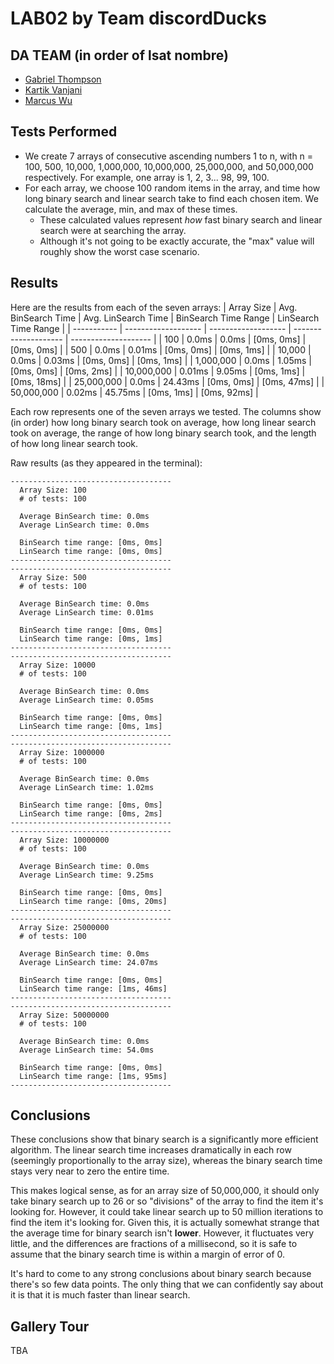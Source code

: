 # LAB02 by Team discordDucks

## DA TEAM (in order of lsat nombre)
 - [Gabriel Thompson](https://www.github.com/gthompson30)
 - [Kartik Vanjani](https://www.github.com/NYG-Kartik)
 - [Marcus Wu](https://www.github.com/mwoi)

## Tests Performed
 - We create 7 arrays of consecutive ascending numbers 1 to n, with n = 100, 500, 10,000, 1,000,000, 10,000,000, 25,000,000, and 50,000,000 respectively. For example, one array is 1, 2, 3... 98, 99, 100.
 - For each array, we choose 100 random items in the array, and time how long binary search and linear search take to find each chosen item. We calculate the average, min, and max of these times.
    - These calculated values represent *how* fast binary search and linear search were at searching the array.
    - Although it's not going to be exactly accurate, the "max" value will roughly show the worst case scenario.

## Results

Here are the results from each of the seven arrays:
| Array Size  | Avg. BinSearch Time | Avg. LinSearch Time | BinSearch Time Range | LinSearch Time Range |
| ----------- | ------------------- | ------------------- | -------------------- | -------------------- |
| 100         | 0.0ms               | 0.0ms               | [0ms, 0ms]           | [0ms, 0ms]           |
| 500         | 0.0ms               | 0.01ms              | [0ms, 0ms]           | [0ms, 1ms]           |
| 10,000      | 0.0ms               | 0.03ms              | [0ms, 0ms]           | [0ms, 1ms]           |
| 1,000,000   | 0.0ms               | 1.05ms              | [0ms, 0ms]           | [0ms, 2ms]           |
| 10,000,000  | 0.01ms              | 9.05ms              | [0ms, 1ms]           | [0ms, 18ms]          |
| 25,000,000  | 0.0ms               | 24.43ms             | [0ms, 0ms]           | [0ms, 47ms]          |
| 50,000,000  | 0.02ms              | 45.75ms             | [0ms, 1ms]           | [0ms, 92ms]          |

Each row represents one of the seven arrays we tested. The columns show (in order) how long binary search took on average, how long linear search took on average, the range of how long binary search took, and the length of how long linear search took.

Raw results (as they appeared in the terminal):
```
------------------------------------
  Array Size: 100
  # of tests: 100

  Average BinSearch time: 0.0ms
  Average LinSearch time: 0.0ms

  BinSearch time range: [0ms, 0ms]
  LinSearch time range: [0ms, 0ms]
------------------------------------
------------------------------------
  Array Size: 500
  # of tests: 100

  Average BinSearch time: 0.0ms
  Average LinSearch time: 0.01ms

  BinSearch time range: [0ms, 0ms]
  LinSearch time range: [0ms, 1ms]
------------------------------------
------------------------------------
  Array Size: 10000
  # of tests: 100

  Average BinSearch time: 0.0ms
  Average LinSearch time: 0.05ms

  BinSearch time range: [0ms, 0ms]
  LinSearch time range: [0ms, 1ms]
------------------------------------
------------------------------------
  Array Size: 1000000
  # of tests: 100

  Average BinSearch time: 0.0ms
  Average LinSearch time: 1.02ms

  BinSearch time range: [0ms, 0ms]
  LinSearch time range: [0ms, 2ms]
------------------------------------
------------------------------------
  Array Size: 10000000
  # of tests: 100

  Average BinSearch time: 0.0ms
  Average LinSearch time: 9.25ms

  BinSearch time range: [0ms, 0ms]
  LinSearch time range: [0ms, 20ms]
------------------------------------
------------------------------------
  Array Size: 25000000
  # of tests: 100

  Average BinSearch time: 0.0ms
  Average LinSearch time: 24.07ms

  BinSearch time range: [0ms, 0ms]
  LinSearch time range: [1ms, 46ms]
------------------------------------
------------------------------------
  Array Size: 50000000
  # of tests: 100

  Average BinSearch time: 0.0ms
  Average LinSearch time: 54.0ms

  BinSearch time range: [0ms, 0ms]
  LinSearch time range: [1ms, 95ms]
------------------------------------
```

## Conclusions

These conclusions show that binary search is a significantly more efficient algorithm. The linear search time increases dramatically in each row (seemingly proportionally to the array size), whereas the binary search time stays very near to zero the entire time.

This makes logical sense, as for an array size of 50,000,000, it should only take binary search up to 26 or so "divisions" of the array to find the item it's looking for. However, it could take linear search up to 50 million iterations to find the item it's looking for. Given this, it is actually somewhat strange that the average time for binary search isn't **lower**. However, it fluctuates very little, and the differences are fractions of a millisecond, so it is safe to assume that the binary search time is within a margin of error of 0.

It's hard to come to any strong conclusions about binary search because there's so few data points. The only thing that we can confidently say about it is that it is much faster than linear search.

## Gallery Tour

TBA
